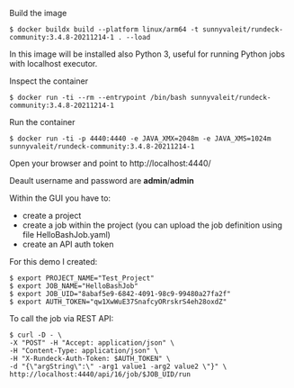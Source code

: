 


Build the image 

```console
$ docker buildx build --platform linux/arm64 -t sunnyvaleit/rundeck-community:3.4.8-20211214-1 . --load
```

In this image will be installed also Python 3, useful for running Python jobs with localhost executor.

Inspect the container

```console
$ docker run -ti --rm --entrypoint /bin/bash sunnyvaleit/rundeck-community:3.4.8-20211214-1 
```

Run the container

```console
$ docker run -ti -p 4440:4440 -e JAVA_XMX=2048m -e JAVA_XMS=1024m sunnyvaleit/rundeck-community:3.4.8-20211214-1 
```

Open your browser and point to http://localhost:4440/

Deault username and password are **admin**/**admin**

Within the GUI you have to:

- create a project
- create a job within the project (you can upload the job definition using file HelloBashJob.yaml)
- create an API auth token

For this demo I created:

```console
$ export PROJECT_NAME="Test_Project"
$ export JOB_NAME="HelloBashJob"
$ export JOB_UID="8abaf5e9-6842-4091-98c9-99480a27fa2f"
$ export AUTH_TOKEN="qw1XwWuE37SnafcyORrskrS4eh28oxdZ"
```

To call the job via REST API:


```console
$ curl -D - \
-X "POST" -H "Accept: application/json" \
-H "Content-Type: application/json" \
-H "X-Rundeck-Auth-Token: $AUTH_TOKEN" \
-d "{\"argString\":\" -arg1 value1 -arg2 value2 \"}" \
http://localhost:4440/api/16/job/$JOB_UID/run
```